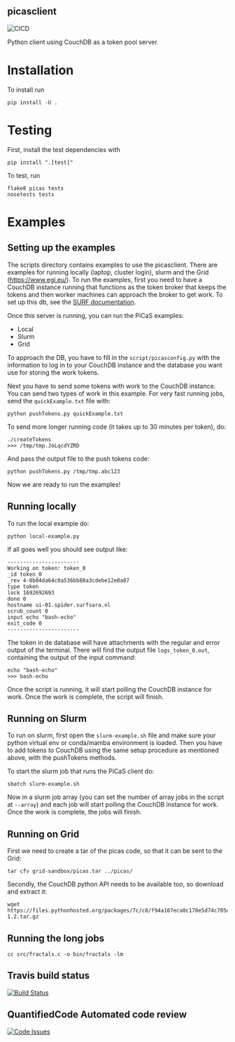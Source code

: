 picasclient
-----------

![CICD](https://github.com/sara-nl/picasclient/actions/workflows/python-app.yml/badge.svg)

Python client using CouchDB as a token pool server.

Installation
============

To install run
```
pip install -U .
```

Testing
=======

First, install the test dependencies with 
```
pip install ".[test]"
```
To test, run
```
flake8 picas tests
nosetests tests
```

Examples
========

## Setting up the examples

The scripts directory contains examples to use the picasclient. There are examples for running locally (laptop, cluster login), slurm and the Grid (https://www.egi.eu/). 
To run the examples, first you need to have a CouchDB instance running that functions as the token broker that keeps the tokens and then worker machines can approach the broker to get work. To set up this db, see the [SURF documentation](https://doc.grid.surfsara.nl/en/latest/Pages/Practices/picas/picas_overview.html#picas-server-1).

Once this server is running, you can run the PiCaS examples:
 - Local
 - Slurm
 - Grid

To approach the DB, you have to fill in the `script/picasconfig.py` with the information to log in to your CouchDB instance and the database you want use for storing the work tokens.

Next you have to send some tokens with work to the CouchDB instance. You can send two types of work in this example. For very fast running jobs, send the `quickExample.txt` file with:

```
python pushTokens.py quickExample.txt
```

To send more longer running code (it takes up to 30 minutes per token), do:

```
./createTokens
>>> /tmp/tmp.JoLqcdYZRD
```

And pass the output file to the push tokens code:

```
python pushTokens.py /tmp/tmp.abc123
```

Now we are ready to run the examples!

## Running locally

To run the local example do:

```
python local-example.py
```

If all goes well you should see output like:

```
-----------------------
Working on token: token_0
_id token_0
_rev 4-8b04da64c0a536bb88a3cdebe12e0a87
type token
lock 1692692693
done 0
hostname ui-01.spider.surfsara.nl
scrub_count 0
input echo "bash-echo"
exit_code 0
-----------------------
```

The token in de database will have attachments with the regular and error output of the terminal. There will find the output file `logs_token_0.out`, containing the output of the input command:

```
echo "bash-echo"
>>> bash-echo
```

Once the script is running, it will start polling the CouchDB instance for work. Once the work is complete, the script will finish.

## Running on Slurm

To run on slurm, first open the `slurm-example.sh` file and make sure your python virtual env or conda/mamba environment is loaded.
Then you have to add tokens to CouchDB using the same setup procedure as mentioned above, with the pushTokens methods.

To start the slurm job that runs the PiCaS client do:

```
sbatch slurm-example.sh
```

Now in a slurm job array (you can set the number of array jobs in the script at `--array`) and each job will start polling the CouchDB instance for work. Once the work is complete, the jobs will finish.

## Running on Grid

First we need to create a tar of the picas code, so that it can be sent to the Grid:

```
tar cfv grid-sandbox/picas.tar ../picas/
```

Secondly, the CouchDB python API needs to be available too, so download and extract it:

```
wget https://files.pythonhosted.org/packages/7c/c8/f94a107eca0c178e5d74c705dad1a5205c0f580840bd1b155cd8a258cb7c/CouchDB-1.2.tar.gz
```


## Running the long jobs

```
cc src/fractals.c -o bin/fractals -lm
```

## Travis build status

[![Build Status](https://travis-ci.org/sara-nl/picasclient.svg?branch=master)](https://travis-ci.org/sara-nl/picasclient)

## QuantifiedCode Automated code review  

[![Code Issues](https://www.quantifiedcode.com/api/v1/project/b54df6dfb35b4325b6104fb854a1f141/badge.svg)](https://www.quantifiedcode.com/app/project/b54df6dfb35b4325b6104fb854a1f141)
